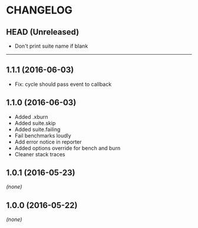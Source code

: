 CHANGELOG
=========

## HEAD (Unreleased)
* Don't print suite name if blank

--------------------

## 1.1.1 (2016-06-03)
* Fix: cycle should pass event to callback

## 1.1.0 (2016-06-03)
* Added .xburn
* Added suite.skip
* Added suite.failing
* Fail benchmarks loudly
* Add error notice in reporter
* Added options override for bench and burn
* Cleaner stack traces

## 1.0.1 (2016-05-23)
_(none)_

## 1.0.0 (2016-05-22)
_(none)_
